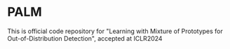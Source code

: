 # PALM
This is official code repository for "Learning with Mixture of Prototypes for Out-of-Distribution Detection", accepted at ICLR2024
